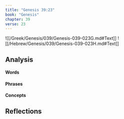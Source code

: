 ```yaml
---
title: "Genesis 39:23"
book: "Genesis"
chapter: 39
verse: 23
---
```

![[/Greek/Genesis/039/Genesis-039-023G.md#Text]]
![[/Hebrew/Genesis/039/Genesis-039-023H.md#Text]]

## Analysis

#### Words

#### Phrases

#### Concepts

## Reflections
